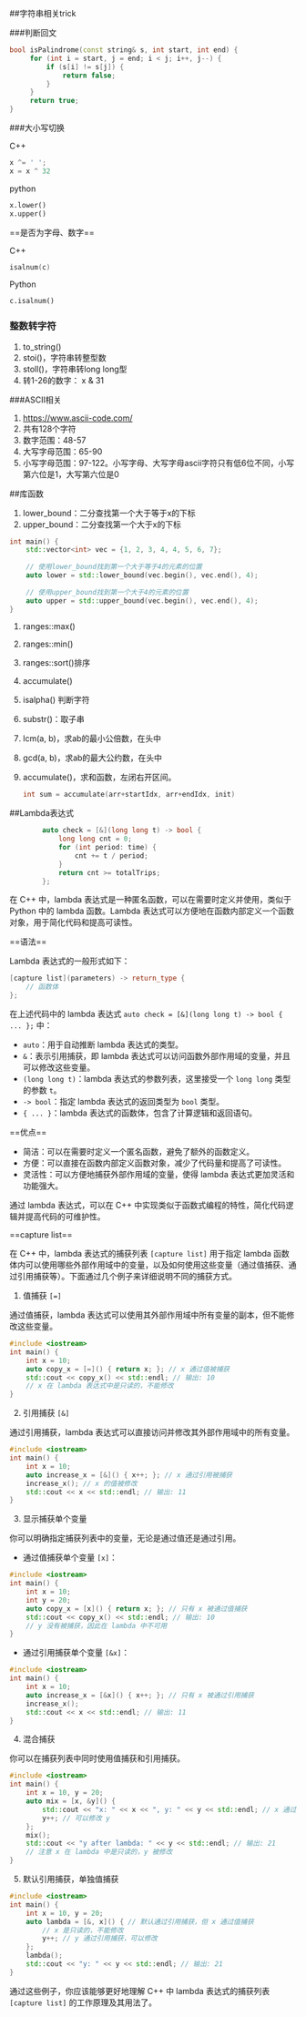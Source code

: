 ##字符串相关trick

###判断回文

```c++
bool isPalindrome(const string& s, int start, int end) {
     for (int i = start, j = end; i < j; i++, j--) {
         if (s[i] != s[j]) {
             return false;
         }
     }
     return true;
}
```

###大小写切换

C++

```C++
x ^= ' ';
x = x ^ 32
```

python

```python
x.lower()
x.upper()
```

==是否为字母、数字==

C++

```C++
isalnum(c)
```

Python

```python
c.isalnum()
```



### 整数转字符

1. to_string()
2. stoi()，字符串转整型数
3. stoll()，字符串转long long型
4. 转1-26的数字：  x  & 31

###ASCII相关

1. https://www.ascii-code.com/
2. 共有128个字符
3. 数字范围：48-57 
4. 大写字母范围：65-90
5. 小写字母范围：97-122。小写字母、大写字母ascii字符只有低6位不同，小写第六位是1，大写第六位是0

##库函数

1. lower_bound：二分查找第一个大于等于x的下标
2. upper_bound：二分查找第一个大于x的下标

```C++
int main() {
    std::vector<int> vec = {1, 2, 3, 4, 4, 5, 6, 7};
    
    // 使用lower_bound找到第一个大于等于4的元素的位置
    auto lower = std::lower_bound(vec.begin(), vec.end(), 4);
    
    // 使用upper_bound找到第一个大于4的元素的位置
    auto upper = std::upper_bound(vec.begin(), vec.end(), 4);
}
```

1. ranges::max()

2. ranges::min()

3. ranges::sort()排序

4. accumulate()

5. isalpha() 判断字符

6. substr()：取子串

7. lcm(a, b)，求ab的最小公倍数，在<numeric>头中

8. gcd(a, b)，求ab的最大公约数，在<numeric>头中

9. accumulate()，求和函数，左闭右开区间。

   ```C++
   int sum = accumulate(arr+startIdx, arr+endIdx, init)
   ```

   



##Lambda表达式



```C++
		auto check = [&](long long t) -> bool {
            long long cnt = 0;
            for (int period: time) {
                cnt += t / period;
            }
            return cnt >= totalTrips;
        };
```

在 C++ 中，lambda 表达式是一种匿名函数，可以在需要时定义并使用，类似于 Python 中的 lambda 函数。Lambda 表达式可以方便地在函数内部定义一个函数对象，用于简化代码和提高可读性。

==语法==

Lambda 表达式的一般形式如下：
```cpp
[capture list](parameters) -> return_type {
    // 函数体
};
```

在上述代码中的 lambda 表达式 `auto check = [&](long long t) -> bool { ... };` 中：
- `auto`：用于自动推断 lambda 表达式的类型。
- `&`：表示引用捕获，即 lambda 表达式可以访问函数外部作用域的变量，并且可以修改这些变量。
- `(long long t)`：lambda 表达式的参数列表，这里接受一个 `long long` 类型的参数 `t`。
- `-> bool`：指定 lambda 表达式的返回类型为 `bool` 类型。
- `{ ... }`：lambda 表达式的函数体，包含了计算逻辑和返回语句。

==优点==

- 简洁：可以在需要时定义一个匿名函数，避免了额外的函数定义。
- 方便：可以直接在函数内部定义函数对象，减少了代码量和提高了可读性。
- 灵活性：可以方便地捕获外部作用域的变量，使得 lambda 表达式更加灵活和功能强大。

通过 lambda 表达式，可以在 C++ 中实现类似于函数式编程的特性，简化代码逻辑并提高代码的可维护性。



==capture list==

在 C++ 中，lambda 表达式的捕获列表 `[capture list]` 用于指定 lambda 函数体内可以使用哪些外部作用域中的变量，以及如何使用这些变量（通过值捕获、通过引用捕获等）。下面通过几个例子来详细说明不同的捕获方式。

1. 值捕获 `[=]`

通过值捕获，lambda 表达式可以使用其外部作用域中所有变量的副本，但不能修改这些变量。

```cpp
#include <iostream>
int main() {
    int x = 10;
    auto copy_x = [=]() { return x; }; // x 通过值被捕获
    std::cout << copy_x() << std::endl; // 输出: 10
    // x 在 lambda 表达式中是只读的，不能修改
}
```

2. 引用捕获 `[&]`

通过引用捕获，lambda 表达式可以直接访问并修改其外部作用域中的所有变量。

```cpp
#include <iostream>
int main() {
    int x = 10;
    auto increase_x = [&]() { x++; }; // x 通过引用被捕获
    increase_x(); // x 的值被修改
    std::cout << x << std::endl; // 输出: 11
}
```

3. 显示捕获单个变量

你可以明确指定捕获列表中的变量，无论是通过值还是通过引用。

- 通过值捕获单个变量 `[x]`：

```cpp
#include <iostream>
int main() {
    int x = 10;
    int y = 20;
    auto copy_x = [x]() { return x; }; // 只有 x 被通过值捕获
    std::cout << copy_x() << std::endl; // 输出: 10
    // y 没有被捕获，因此在 lambda 中不可用
}
```

- 通过引用捕获单个变量 `[&x]`：

```cpp
#include <iostream>
int main() {
    int x = 10;
    auto increase_x = [&x]() { x++; }; // 只有 x 被通过引用捕获
    increase_x(); 
    std::cout << x << std::endl; // 输出: 11
}
```

4. 混合捕获

你可以在捕获列表中同时使用值捕获和引用捕获。

```cpp
#include <iostream>
int main() {
    int x = 10, y = 20;
    auto mix = [x, &y]() { 
        std::cout << "x: " << x << ", y: " << y << std::endl; // x 通过值捕获, y 通过引用捕获
        y++; // 可以修改 y
    };
    mix();
    std::cout << "y after lambda: " << y << std::endl; // 输出: 21
    // 注意 x 在 lambda 中是只读的，y 被修改
}
```

5. 默认引用捕获，单独值捕获

```cpp
#include <iostream>
int main() {
    int x = 10, y = 20;
    auto lambda = [&, x]() { // 默认通过引用捕获，但 x 通过值捕获
        // x 是只读的，不能修改
        y++; // y 通过引用捕获，可以修改
    };
    lambda();
    std::cout << "y: " << y << std::endl; // 输出: 21
}
```

通过这些例子，你应该能够更好地理解 C++ 中 lambda 表达式的捕获列表 `[capture list]` 的工作原理及其用法了。